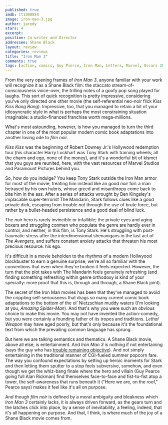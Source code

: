 ```yaml
---
published: true
imdb: tt1300854
image: iron-man-3.jpg
author: jaredy 
stars: 4
excerpt: 
position: Co-writer and Director
addressee: Shane Black
layout: review
categories: reviews
title: "Iron Man 3"
comments: true
tags: [action, comics, Guy Pierce, Iron Man, Letters, Marvel, Oscars 2014, Robert Downey Jr., Shane Black]
---
```

From the very opening frames of _Iron Man 3_, anyone familiar with your work will recognize it as a Shane Black film: the staccato stream-of-consciousness voice-over, the trilling notes of a goofy pop song played for laughs. This sort of quick recognition is pretty impressive, considering you've only directed one other movie (the self-referential neo-noir flick _Kiss Kiss Bang Bang_). Impressive, too, that you managed to retain a bit of your idiosyncratic style in what is perhaps the most constraining situation imaginable: a studio-financed franchise worth mega-millions.

What's most astounding, however, is how you managed to turn the third chapter in one of the most popular modern comic book adaptations into another loving ode to _film noir_.

_Kiss Kiss_ was the beginning of Robert Downey Jr.'s Hollywood redemption tour (his character Harry Lockhart was Tony Stark with training wheels; all the charm and ego, none of the money), and it's a wonderful bit of kismet that you guys are reunited, here, with the vast resources of Marvel Studios and Paramount Pictures behind you. 

So, how do you indulge? You keep Tony Stark outside the Iron Man armor for most of the movie, treating him instead like an good _noir_ foil: a man betrayed by his own hubris, whose greed and misanthropy come back to bite him in the ass. After a series of attacks wrought by Ben Kingsley's implacable super-terrorist The Mandarin, Stark follows clues like a good private dick, escaping from trouble _not_ through the use of brute force, but rather by a bullet-headed persistence and a good deal of blind luck. 

The _noir_ hero is rarely invincible or infallible; the private eyes and aging boxers and struggling conmen who populate the genre are hardly ever in control, and neither, in this film, is Tony Stark. He's struggling with post-traumatic stress after the interdimensional shenanigans in the last act of _The Avengers,_ and suffers constant anxiety attacks that threaten his most precious resource: his ego.

It's difficult in a movie beholden to the rhythms of a modern Hollwyood blockbuster to earn a genuine surprise; we're all so familiar with the conventions that even when they're broken it feels expected. However, the turn that the plot takes with The Mandarin feels genuinely refreshing (and finding something refreshing within genre orthodoxy is kind of your specialty: more proof that this is, through and through, a Shane Black joint).

The secret of the Iron Man movies has been that they've managed to avoid the crippling self-seriousness that drags so many current comic book adaptations to the bottom of the ol' Nietzschian muddy waters (I'm looking at you, _Amazing Spider-Man_). And that's why you were such an obvious choice to make this movie. You may not have invented the action-comedy, but you were certainly a founding father of its tropes and traditions. _Lethal Weapon_ may have aged poorly, but that's only because it's the foundational text from which the prevailing common language has sprung.

But here we are talking semantics and thematics. A Shane Black movie, above all else, is entertainment. And _Iron Man 3_ is nothing if not entertaining (says the guy who has [trouble remaining objective][1]). And not simply entertaining in the traditional manner of CGI-fueled summer popcorn fare. The way you confound expectations by setting up heroic moments for Stark and then letting them sputter to a stop feels subversive, somehow, and even though we get the whiz-bang finale where the hero and villain (Guy Pearce going full Alan Rickman) find themselves face-to-face and fist-to-fist atop a tower, the self-awareness that runs beneath it ("Here we are, on the roof," Pearce says) makes it feel like it's all on purpose.

   [1]: /content/2012/5/10/the-avengers.html

And though _film noir_ is defined by a moral ambiguity and bleakness which _Iron Man 3_ certainly lacks, it is always driven forward, as the gears turn and the latches click into place, by a sense of inevitability, a feeling, indeed, that it's all happening on purpose. And that, I think, is where much of the joy of a Shane Black movie comes from.